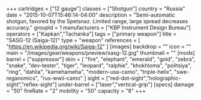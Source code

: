 +++
cartridges = ["12 gauge"]
classes = ["Shotgun"]
country = "Russia"
date = "2015-10-07T15:46:14-04:00"
description = "Semi-automatic shotgun, favored by the Spetsnaz. Limited range, large spread decreases accuracy."
groupId = 1
manufacturers = ["KBP Instrument Design Bureau"]
operators = ["Kapkan","Tachanka"]
tags = ["primary weapon"]
title = "SASG-12 (Saiga-12)"
type = "weapon"
references = [
  "https://en.wikipedia.org/wiki/Saiga-12"
]
[images]
  backdrop = ""
  icon = ""
  main = "/images/gear/weapons/preview/sasg-12.jpg"
  thumbnail = ""
[mods]
  barrel = ["suppressor"]
  skin = [
    "fire",
    "elephant",
    "emerald",
    "gold",
    "zebra",
    "snake",
    "dev-tester",
    "tiger",
    "leopard",
    "ralphie",
    "khokhloma",
    "politsiya",
    "ring",
    "dahlia",
    "kamehameha",
    "modern-usa-camo",
    "triple-helix",
    "swe-reganomics",
    "rus-wwii-camo"
  ]
  sight = ["red-dot-sight","holographic-sight","reflex-sight"]
  under-barrel = ["laser","vertical-grip"]
[specs]
  damage = "50"
  fireRate = "2"
  mobility = "50"
  capacity = "8"
+++

